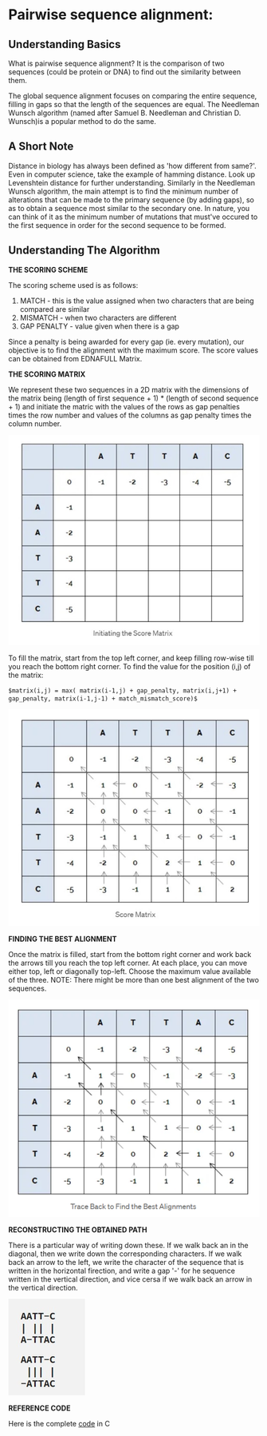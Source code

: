 # Pairwise sequence alignment:
## Understanding Basics

What is pairwise sequence alignment?
It is the comparison of two sequences (could be protein or DNA) to find out the similarity between them.

The global sequence alignment focuses on comparing the entire sequence, filling in gaps so that the length of the sequences are equal. The Needleman Wunsch algorithm  (named after Samuel B. Needleman and Christian D. Wunsch)is a popular method to do the same.

## A Short Note

Distance in biology has always been defined as 'how different from same?'. Even in computer science, take the example of hamming distance. Look up Levenshtein distance for further understanding. Similarly in the Needleman Wunsch algorithm, the main attempt is to find the minimum number of alterations that can be made to the primary sequence (by adding gaps), so as to obtain a sequence most similar to the secondary one. In nature, you can think of it as the minimum number of mutations that must've occured to the first sequence in order for the second sequence to be formed. 

## Understanding The Algorithm

**THE SCORING SCHEME**

The scoring scheme used is as follows:
1. MATCH - this is the value assigned when two characters that are being compared are similar
2. MISMATCH - when two characters are different
3. GAP PENALTY - value given when there is a gap

Since a penalty is being awarded for every gap (ie. every mutation), our objective is to find the alignment with the maximum score. The score values can be obtained from EDNAFULL Matrix.

**THE SCORING MATRIX**

We represent these two sequences in a 2D matrix with the dimensions of the matrix being (length of first sequence + 1) * (length of second sequence + 1) and initiate the matric with the values of the rows as gap penalties times the row number and values of the columns as gap penalty times the column number.

![scoring-matrix-initialization](image-1.jpg)

To fill the matrix, start from the top left corner, and keep filling row-wise till you reach the bottom right corner. To find the value for the position (i,j) of the matrix:

	$matrix(i,j) = max( matrix(i-1,j) + gap_penalty, matrix(i,j+1) + gap_penalty, matrix(i-1,j-1) + match_mismatch_score)$

![filling-scoring-matrix](image-2.jpg)

**FINDING THE BEST ALIGNMENT**

Once the matrix is filled, start from the bottom right corner and work back the arrows till you reach the top left corner. At each place, you can move either top, left or diagonally top-left. Choose the maximum value available of the three. NOTE: There might be more than one best alignment of the two sequences.

![best-alignment](image-3.png)

**RECONSTRUCTING THE OBTAINED PATH**

There is a particular way of writing down these. If we walk back an in the diagonal, then we write down the corresponding characters. If we walk back an arrow to the left, we write the character of the sequence that is written in the horizontal firection, and write a gap '-' for he sequence written in the vertical direction, and vice cersa if we walk back an arrow in the vertical direction.

![finding-best-alignment](image-4.jpg)

**REFERENCE CODE**

Here is the complete [code](https://github.com/simply-sankalp/needleman-wunsch-algorithm) in C

